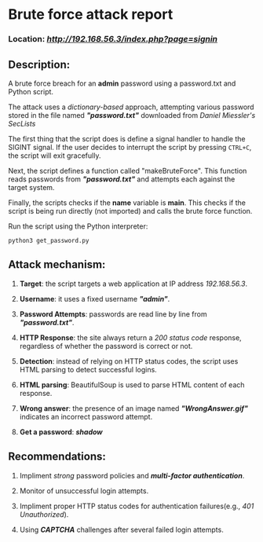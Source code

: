 # Brute force attack report

### Location: ***http://192.168.56.3/index.php?page=signin***

## Description:

A brute force breach for an **admin** password using a password.txt
and Python script.


The attack uses a _dictionary-based_ approach, attempting various password
stored in the file named ***"password.txt"*** downloaded from _Daniel Miessler's SecLists_

The first thing that the script does is define a signal handler to handle the SIGINT signal. If the user decides to interrupt the script by pressing `CTRL+C`, the script will exit gracefully.

Next, the script defines a function called "makeBruteForce". This function reads passwords from ***"password.txt"*** and attempts each against the target system.

Finally, the scripts checks if the **name** variable is **main**.
This checks if the script is being run directly (not imported) and calls the
brute force function.

Run the script using the Python interpreter:
```
python3 get_password.py
```

## Attack mechanism:

1. **Target**: the script targets a web application at IP address _192.168.56.3_.

2. **Username**: it uses a fixed username ***"admin"***.

3. **Password Attempts**: passwords are read line by line from ***"password.txt"***.

4. **HTTP Response**: the site always return a _200 status code_ response, regardless of whether the password is correct or not.

5. **Detection**: instead of relying on HTTP status codes, the script uses HTML
parsing to detect successful logins.

6. **HTML parsing**: BeautifulSoup is used to parse HTML  content of each response.

7. **Wrong answer**: the presence of an image named ***"WrongAnswer.gif"*** indicates an incorrect password attempt.

8. **Get a password**: ***shadow*** 

## Recommendations:

1. Impliment _strong_ password policies and ***multi-factor authentication***.

2. Monitor of unsuccessful login attempts.

3. Impliment proper HTTP status codes for authentication failures(e.g., _401 Unauthorized_).

4. Using ***CAPTCHA*** challenges after several failed login attempts.